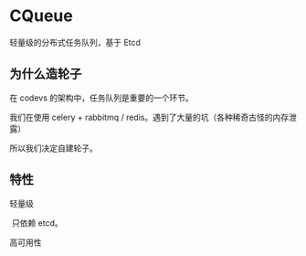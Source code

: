 # CQueue

轻量级的分布式任务队列，基于 Etcd

## 为什么造轮子

在 codevs 的架构中，任务队列是重要的一个环节。

我们在使用 celery + rabbitmq / redis。遇到了大量的坑（各种稀奇古怪的内存泄露）

所以我们决定自建轮子。

## 特性

轻量级

​	只依赖 etcd。 

高可用性

